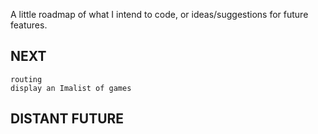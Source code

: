 A little roadmap of what I intend to code, or ideas/suggestions for future features.

## NEXT
    routing
    display an Imalist of games
## DISTANT FUTURE
